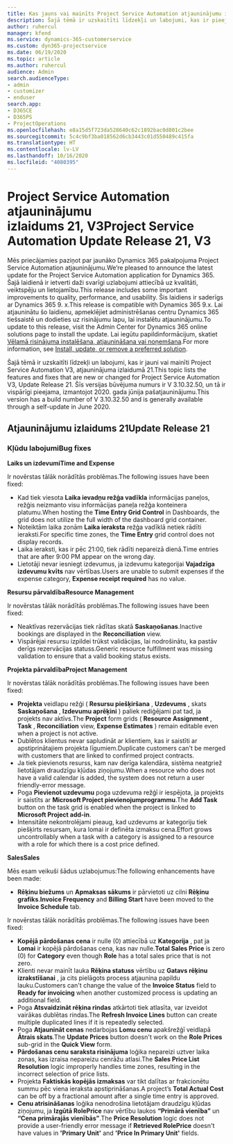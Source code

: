 ```yaml
---
title: Kas jauns vai mainīts Project Service Automation atjauninājumu izlaidumā 21, V3
description: Šajā tēmā ir uzskaitīti līdzekļi un labojumi, kas ir pieejami Project Service Automation atjauninājumu izlaidumā 21, V3.
author: ruhercul
manager: kfend
ms.service: dynamics-365-customerservice
ms.custom: dyn365-projectservice
ms.date: 06/19/2020
ms.topic: article
ms.author: ruhercul
audience: Admin
search.audienceType:
- admin
- customizer
- enduser
search.app:
- D365CE
- D365PS
- ProjectOperations
ms.openlocfilehash: e8a15d5f723da528640c62c1892bac0d801c2bee
ms.sourcegitcommit: 5c4c9bf3ba018562d6cb3443c01d550489c415fa
ms.translationtype: HT
ms.contentlocale: lv-LV
ms.lasthandoff: 10/16/2020
ms.locfileid: "4080395"
---
```

# <a name="project-service-automation-update-release-21-v3"></a><span data-ttu-id="9969c-103">Project Service Automation atjauninājumu izlaidums 21, V3</span><span class="sxs-lookup"><span data-stu-id="9969c-103">Project Service Automation Update Release 21, V3</span></span>

<span data-ttu-id="9969c-104">Mēs priecājamies paziņot par jaunāko Dynamics 365 pakalpojuma Project Service Automation atjauninājumu.</span><span class="sxs-lookup"><span data-stu-id="9969c-104">We’re pleased to announce the latest update for the Project Service Automation application for Dynamics 365.</span></span> <span data-ttu-id="9969c-105">Šajā laidienā ir ietverti daži svarīgi uzlabojumi attiecībā uz kvalitāti, veiktspēju un lietojamību.</span><span class="sxs-lookup"><span data-stu-id="9969c-105">This release includes some important improvements to quality, performance, and usability.</span></span> <span data-ttu-id="9969c-106">Šis laidiens ir saderīgs ar Dynamics 365 9. x.</span><span class="sxs-lookup"><span data-stu-id="9969c-106">This release is compatible with Dynamics 365 9.x.</span></span> <span data-ttu-id="9969c-107">Lai atjauninātu šo laidienu, apmeklējiet administrēšanas centru Dynamics 365 tiešsaistē un dodieties uz risinājumu lapu, lai instalētu atjauninājumu.</span><span class="sxs-lookup"><span data-stu-id="9969c-107">To update to this release, visit the Admin Center for Dynamics 365 online solutions page to install the update.</span></span> <span data-ttu-id="9969c-108">Lai iegūtu papildinformācijum, skatiet [Vēlamā risinājuma instalēšana, atjaunināšana vai noņemšana](https://docs.microsoft.com/power-platform/admin/install-remove-preferred-solution).</span><span class="sxs-lookup"><span data-stu-id="9969c-108">For more information, see [Install, update, or remove a preferred solution](https://docs.microsoft.com/power-platform/admin/install-remove-preferred-solution).</span></span>

<span data-ttu-id="9969c-109">Šajā tēmā ir uzskaitīti līdzekļi un labojumi, kas ir jauni vai mainīti Project Service Automation V3, atjauninājuma izlaidumā 21.</span><span class="sxs-lookup"><span data-stu-id="9969c-109">This topic lists the features and fixes that are new or changed for Project Service Automation V3, Update Release 21.</span></span> <span data-ttu-id="9969c-110">Šīs versijas būvējuma numurs ir V 3.10.32.50, un tā ir vispārīgi pieejama, izmantojot 2020. gada jūnija pašatjauninājumu.</span><span class="sxs-lookup"><span data-stu-id="9969c-110">This version has a build number of V 3.10.32.50 and is generally available through a self-update in June 2020.</span></span>

## <a name="update-release-21"></a><span data-ttu-id="9969c-111">Atjauninājumu izlaidums 21</span><span class="sxs-lookup"><span data-stu-id="9969c-111">Update Release 21</span></span>

### <a name="bug-fixes"></a><span data-ttu-id="9969c-112">Kļūdu labojumi</span><span class="sxs-lookup"><span data-stu-id="9969c-112">Bug fixes</span></span>

<span data-ttu-id="9969c-113">**Laiks un izdevumi**</span><span class="sxs-lookup"><span data-stu-id="9969c-113">**Time and Expense**</span></span>

<span data-ttu-id="9969c-114">Ir novērstas tālāk norādītās problēmas.</span><span class="sxs-lookup"><span data-stu-id="9969c-114">The following issues have been fixed:</span></span>

- <span data-ttu-id="9969c-115">Kad tiek viesota **Laika ievadņu režģa vadīkla** informācijas paneļos, režģis neizmanto visu informācijas paneļa režģa konteinera platumu.</span><span class="sxs-lookup"><span data-stu-id="9969c-115">When hosting the **Time Entry Grid Control** in Dashboards, the grid does not utilize the full width of the dashboard grid container.</span></span>
- <span data-ttu-id="9969c-116">Noteiktām laika zonām **Laika ieraksta** režģa vadīklā netiek rādīti ieraksti.</span><span class="sxs-lookup"><span data-stu-id="9969c-116">For specific time zones, the **Time Entry** grid control does not display records.</span></span>
- <span data-ttu-id="9969c-117">Laika ieraksti, kas ir pēc 21:00, tiek rādīti nepareizā dienā.</span><span class="sxs-lookup"><span data-stu-id="9969c-117">Time entries that are after 9:00 PM appear on the wrong day.</span></span>
- <span data-ttu-id="9969c-118">Lietotāji nevar iesniegt izdevumus, ja izdevumu kategorijai **Vajadzīga izdevumu kvīts** nav vērtības.</span><span class="sxs-lookup"><span data-stu-id="9969c-118">Users are unable to submit expenses if the expense category, **Expense receipt required** has no value.</span></span>

<span data-ttu-id="9969c-119">**Resursu pārvaldība**</span><span class="sxs-lookup"><span data-stu-id="9969c-119">**Resource Management**</span></span>

<span data-ttu-id="9969c-120">Ir novērstas tālāk norādītās problēmas.</span><span class="sxs-lookup"><span data-stu-id="9969c-120">The following issues have been fixed:</span></span>

- <span data-ttu-id="9969c-121">Neaktīvas rezervācijas tiek rādītas skatā **Saskaņošanas**.</span><span class="sxs-lookup"><span data-stu-id="9969c-121">Inactive bookings are displayed in the **Reconciliation** view.</span></span>
- <span data-ttu-id="9969c-122">Vispārējai resursu izpildei trūkst validācijas, lai nodrošinātu, ka pastāv derīgs rezervācijas statuss.</span><span class="sxs-lookup"><span data-stu-id="9969c-122">Generic resource fulfillment was missing validation to ensure that a valid booking status exists.</span></span>

<span data-ttu-id="9969c-123">**Projekta pārvaldība**</span><span class="sxs-lookup"><span data-stu-id="9969c-123">**Project Management**</span></span>

<span data-ttu-id="9969c-124">Ir novērstas tālāk norādītās problēmas.</span><span class="sxs-lookup"><span data-stu-id="9969c-124">The following issues have been fixed:</span></span>

- <span data-ttu-id="9969c-125">**Projekta** veidlapu režģi ( **Resursu piešķiršana** , **Uzdevums** , skats **Saskaņošana** , **Izdevumu aprēķini** ) paliek rediģējami pat tad, ja projekts nav aktīvs.</span><span class="sxs-lookup"><span data-stu-id="9969c-125">The **Project** form grids ( **Resource Assignment** , **Task** , **Reconciliation** view, **Expense Estimates** ) remain editable even when a project is not active.</span></span>
- <span data-ttu-id="9969c-126">Dublētos klientus nevar sapludināt ar klientiem, kas ir saistīti ar apstiprinātajiem projekta līgumiem.</span><span class="sxs-lookup"><span data-stu-id="9969c-126">Duplicate customers can't be merged with customers that are linked to confirmed project contracts.</span></span>
- <span data-ttu-id="9969c-127">Ja tiek pievienots resurss, kam nav derīga kalendāra, sistēma neatgriež lietotājam draudzīgu kļūdas ziņojumu.</span><span class="sxs-lookup"><span data-stu-id="9969c-127">When a resource who does not have a valid calendar is added, the system does not return a user friendly-error message.</span></span>
- <span data-ttu-id="9969c-128">Poga **Pievienot uzdevumu** poga uzdevuma režģī ir iespējota, ja projekts ir saistīts ar **Microsoft Project pievienojumprogrammu**.</span><span class="sxs-lookup"><span data-stu-id="9969c-128">The **Add Task** button on the task grid is enabled when the project is linked to **Microsoft Project add-in**.</span></span>
- <span data-ttu-id="9969c-129">Intensitāte nekontrolējami pieaug, kad uzdevums ar kategoriju tiek piešķirts resursam, kura lomai ir definēta izmaksu cena.</span><span class="sxs-lookup"><span data-stu-id="9969c-129">Effort grows uncontrollably when a task with a category is assigned to a resource with a role for which there is a cost price defined.</span></span>

<span data-ttu-id="9969c-130">**Sales**</span><span class="sxs-lookup"><span data-stu-id="9969c-130">**Sales**</span></span>

<span data-ttu-id="9969c-131">Mēs esam veikuši šādus uzlabojumus:</span><span class="sxs-lookup"><span data-stu-id="9969c-131">The following enhancements have been made:</span></span>

- <span data-ttu-id="9969c-132">**Rēķinu biežums** un **Apmaksas sākums** ir pārvietoti uz cilni **Rēķinu grafiks**.</span><span class="sxs-lookup"><span data-stu-id="9969c-132">**Invoice Frequency** and **Billing Start** have been moved to the **Invoice Schedule** tab.</span></span>

<span data-ttu-id="9969c-133">Ir novērstas tālāk norādītās problēmas.</span><span class="sxs-lookup"><span data-stu-id="9969c-133">The following issues have been fixed:</span></span>

- <span data-ttu-id="9969c-134">**Kopējā pārdošanas cena** ir nulle (0) attiecībā uz **Kategorija** , pat ja **Lomai** ir kopējā pārdošanas cena, kas nav nulle.</span><span class="sxs-lookup"><span data-stu-id="9969c-134">**Total Sales Price** is zero (0) for **Category** even though **Role** has a total sales price that is not zero.</span></span>
- <span data-ttu-id="9969c-135">Klienti nevar mainīt lauka **Rēķina statuss** vērtību uz **Gatavs rēķinu izrakstīšanai** , ja cits pielāgots process atjaunina papildu lauku.</span><span class="sxs-lookup"><span data-stu-id="9969c-135">Customers can't change the value of the **Invoice Status** field to **Ready for invoicing** when another customized process is updating an additional field.</span></span>
- <span data-ttu-id="9969c-136">Poga **Atsvaidzināt rēķina rindas** atkārtoti tiek atlasīta, var izveidot vairākas dublētas rindas.</span><span class="sxs-lookup"><span data-stu-id="9969c-136">The **Refresh Invoice Lines** button can create multiple duplicated lines if it is repeatedly selected.</span></span>
- <span data-ttu-id="9969c-137">Poga **Atjaunināt cenas** nedarbojas **Lomu cenu** apakšrežģī veidlapā **Ātrais skats**.</span><span class="sxs-lookup"><span data-stu-id="9969c-137">The **Update Prices** button doesn't work on the **Role Prices** sub-grid in the **Quick View** form.</span></span>
- <span data-ttu-id="9969c-138">**Pārdošanas cenu saraksta risinājuma** loģika nepareizi uztver laika zonas, kas izraisa nepareizu cenrāžu atlasi.</span><span class="sxs-lookup"><span data-stu-id="9969c-138">The **Sales Price List Resolution** logic improperly handles time zones, resulting in the incorrect selection of price lists.</span></span>
- <span data-ttu-id="9969c-139">Projekta **Faktiskās kopējās izmaksas** var tikt dalītas ar frakcionētu summu pēc viena ieraksta apstiprināšanas.</span><span class="sxs-lookup"><span data-stu-id="9969c-139">A project’s **Total Actual Cost** can be off by a fractional amount after a single time entry is approved.</span></span>
- <span data-ttu-id="9969c-140">**Cenu atrisināšanas** loģika nenodrošina lietotājam draudzīgu kļūdas ziņojumu, ja **Izgūtā RolePrice** nav vērtību laukos **“Primārā vienība”** un **“Cena primārajās vienībās”**.</span><span class="sxs-lookup"><span data-stu-id="9969c-140">The **Price Resolution** logic does not provide a user-friendly error message if **Retrieved RolePrice** doesn't have values in **'Primary Unit'** and **'Price In Primary Unit'** fields.</span></span>
